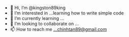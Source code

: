 - 👋 Hi, I’m @kingston89king
- 👀 I’m interested in ...learning how to write simple code
- 🌱 I’m currently learning ...
- 💞️ I’m looking to collaborate on ...
- 📫 How to reach me ...chinhtan89@gmail.com

<!---
kingston89king/kingston89king is a ✨ special ✨ repository because its `README.md` (this file) appears on your GitHub profile.
You can click the Preview link to take a look at your changes.
--->
